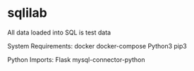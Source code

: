 # sqlilab

All data loaded into SQL is test data

System Requirements:
docker
docker-compose
Python3
pip3

Python Imports:
Flask
mysql-connector-python
